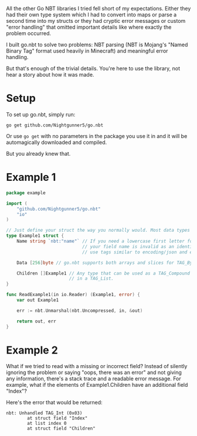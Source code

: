 All the other Go NBT libraries I tried fell short of my expectations. Either they had their own type system
which I had to convert into maps or parse a second time into my structs or they had cryptic error messages
or custom "error handling" that omitted important details like where exactly the problem occurred.

I built go.nbt to solve two problems: NBT parsing (NBT is Mojang's "Named Binary Tag" format used heavily
in Minecraft) and meaningful error handling.

But that's enough of the trivial details. You're here to use the library, not hear a story about how it was
made.

Setup
=====

To set up go.nbt, simply run:

    go get github.com/Nightgunner5/go.nbt

Or use `go get` with no parameters in the package you use it in and it will be automagically downloaded and
compiled.

But you already knew that.

Example 1
=========

```go
package example

import (
	"github.com/Nightgunner5/go.nbt"
	"io"
)

// Just define your struct the way you normally would. Most data types can be used with no modifications.
type Example1 struct {
	Name string `nbt:"name"` // If you need a lowercase first letter for an NBT field name or
	                         // your field name is invalid as an identifier in Go, you can
	                         // use tags similar to encoding/json and encoding/xml.

	Data [256]byte // go.nbt supports both arrays and slices for TAG_Byte_Array and TAG_Int_Array.

	Children []Example1 // Any type that can be used as a TAG_Compound can also be used as an element
	                    // in a TAG_List.
}

func ReadExample1(in io.Reader) (Example1, error) {
	var out Example1

	err := nbt.Unmarshal(nbt.Uncompressed, in, &out)

	return out, err
}
```

Example 2
=========

What if we tried to read with a missing or incorrect field? Instead of silently ignoring the problem or
saying "oops, there was an error" and not giving any information, there's a stack trace and a readable
error message. For example, what if the elements of Example1.Children have an additional field "Index"?

Here's the error that would be returned:

```
nbt: Unhandled TAG_Int (0x03)
		at struct field "Index"
		at list index 0
		at struct field "Children"
```
